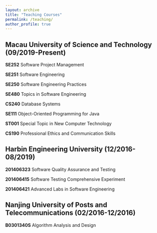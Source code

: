 ```yaml
---
layout: archive
title: "Teaching Courses"
permalink: /teaching/
author_profile: true
---
```


Macau University of Science and Technology (09/2019-Present)
------

**SE252** Software Project Management 

**SE251** Software Engineering 

**SE250** Software Engineering Practices 

**SE480** Topics in Software Engineering 

**CS240** Database Systems 

**SE111** Object-Oriented Programming for Java 

**ST001** Special Topic in New Computer Technology 

**CS190** Professional Ethics and Communication Skills 

Harbin Engineering University (12/2016-08/2019)
------

**201406323** Software Quality Assurance and Testing 

**201406415** Software Testing Comprehensive Experiment 

**201406421** Advanced Labs in Software Engineering 

Nanjing University of Posts and Telecommunications (02/2016-12/2016)
------

**B0301340S** Algorithm Analysis and Design 
